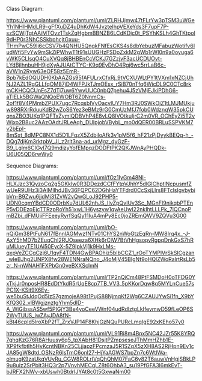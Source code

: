 
Class Diagram:

https://www.plantuml.com/plantuml/uml/ZLRHJjmw47tFLrYw3pTSM3uWGeYh1NHlHMdLR9-gFfXuDZ4uDhKdW4JvzteIhpVEXeYds3F7upF7P-szSCWjTgtAAiMTOvz1TskZqHgbmBBNZB6LCdKDjc0t_PSYhKSLh4GhTKtpol9dHP0r3NhCSSkbphcjtGxuu-THmPwC59Ij6cCSV7b4QNHU5QngkFNfEsCKS4s8dbYebuzMFabuzWotifv6IudWfi5FvYw9mSkZiPWhwT1t91sUUGHzFSDpZxkM2gWb1rWI0n9a0oyuga6vWK5CLlsqO4CuXVQq8jBHBEnCcVCKJ7GZzjvF3acUCDUOvt-LYdBjIhnbuHH9jdXyAJUAtCTYC-K9q9EyDhO4Rgj6wc5rrLaB6c-aVW1n2Ryw63eOF58z5EmR-Bpb7kEdOQUDH0KbAAZGs95fAFULrxCfxRj_9tVCXUWLtPY1tVXm1xNZCjUhNJ2AZL1RgGLLfqOM87jD4WFPJkTJmOEsx_rSiB70nTfq6WicDL9C0CTc8rkmCKHCQCUnEsZ7dTj7uw6YwvUUC0nbQ7pehu4J5zVMjEJkiPDhG6-aTIELk5BGWaQNQoEWOBT6Z0NnmCs-2of1f8V4PMmbZPUX7ugc7RcqsbIVyOacvIUY7Hm3RJ0SWkOjZ1tLMJMUkjuw898RXrRduuKdB2wZoS6Yez3eBMz9rG0CmUzMfJ7fob0WdznqW35pkCUqnsZBO3UKg1PQFTxZymIQDBVhP4E8vLQ8IVOtkuIjrC2m0VR_OChEyZi5T2vWjxo2B8uc2AAzOAdtJRLeAqh_DUlpjobVBybL_mo0dQER00BRLuSSPVKM7v2bEpI-8mSxt_8dMPC8NX1d5D1LFqzX5ZdbiloAfk3v1pM5f6_hF21zPjDyykBEQq-h_-DQg7djKm3rktpbV_JI_z2rlt3na-ad_urMgz_dyGzF-B9_Lglm6CIGyI7Q9mdizyYofEMpqzDODFtPK2QKJWnAyPHQDk-U6U05QD6rwWy0

Sequence Diagrams:

https://www.plantuml.com/plantuml/uml/fOz1IyGm48Nl-HLXJzc31QyzoCg2g5GKklw0R3DDezdCCfFYtpVJhhY5dlGIChptlNcpusmfZwUeR9UHz3i3AIMllhdJBv36FQPC62DGhHaYTFdrd0CcSxjLIrs8FTclsIgvbybibVn-B9Zwu6jjdMj31ZvW2vQwGLoJ92PHP5-UDN0cqmYBdCD0ODrbKu7dUL62nhJS_IIvZpQvIUv3Sc_MGnFI9nikqbPTEnP5vDDEzoEjcTTRzpRoYh51xwL1H6yszyw1qvAeUwI22nkIhtLLLPk_7lQCnoPmBZbi_dFMUjiFFEeeyRyrfSqQy11IuA4mPy8Ec0joZREmQWV9ZQVu3G00

https://www.plantuml.com/plantuml/uml/bO-nQiGm38PtFuN617fBnnlAGMwzfNTv01ChYS2nWoGtzEqRn-MW8Irq4x_-J-AxY5hMD7bZEuqChI2RUOseeza6XHk6rCIW7BtVhHgsopvRgpqDnkGxS7hRuMUueyTE1UAi50EycX-5Z9IpkVj1k9HxLMs-qxpVeZCCgCzj6U1qyF4TDN4GwBPAOhiz5bIbCCZ1_rOoTYMPlVrSkSICgzan_wleBJhg2UNPX8fw28WENNraNQno_J4oMjV45BIgNt9oHQlZWoRalrtRsLb5zr_N-nWNAH1FXPbGn0veBXXSclmN

https://www.plantuml.com/plantuml/uml/TP2nQiCm48PtFSMDoH0oTFDG0YxTkjJr0nposHR8EdDtYkdR5rUqE8cp7TB_VV3_5pKKorDqw8q5MYLnCue57sPC1X-KSit9X6Ey-we5buStJdqOd5izS7gzmojeA98t1PujS88NjmqKf2Wg6CZAUJYwSi1fn_X9bYKfQ302_vlBWgjznztgYhm5dID-A_WiGibssAS5wf5PIGjY3Be4yoCeeVWnf04udRdlztgLkIfevmwD59fLeOP6S2WyTUUS_iwZAyJDA8fN-kBt46cpId5lroXbP2fT_ZrxVJP14F8KhjGzNQuPURcLmqIgE92xKEho57y0

https://www.plantuml.com/plantuml/uml/VL91Ri8m4Bpx5NC42JZr55K8YRQ7ghqKzG76R8AHuusy6q5_tpXAbH81DsjtPZmpseseJThMmHZhb1E-XP9fkfbtlh5HyKcntNBKn25CLjjapzFPcmzaJ5R1SZqX5zXH8AS2RjHpn9Ev1cJA85gW8dtd_OSNzR6IsTmC6onl27-HjYaAGWS7bpZn7c6WtlWa-olmugK9zaUkqVUyRu_CGW8ROLrlVqQhQhM07FaC6y82T6auwVnHgjSBkLP9u8uiz2SrPblt3HQ3r2p7VnvhMECqLZ8t6OhbA3_su19PfGFA3l6mkEvT-bJRFX2NWv-xbUswh0BtdrIJYAt8c0t5GxwaNm00

